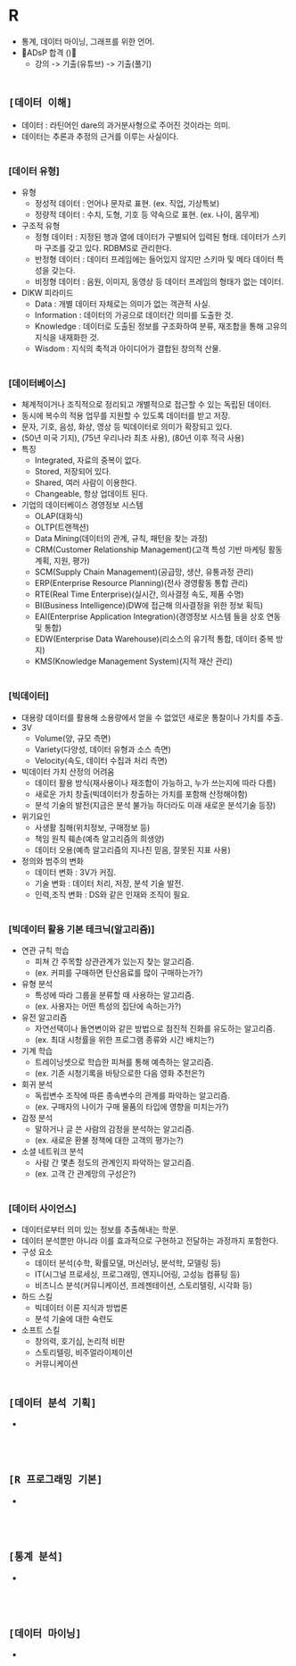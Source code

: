 # R
* 통계, 데이터 마이닝, 그래프를 위한 언어.
* 🎉ADsP 합격 ()🎉
    * 강의 -> 기출(유튜브) -> 기출(풀기)
<br><br>

## `[데이터 이해]`
* 데이터 : 라틴어인 dare의 과거분사형으로 주어진 것이라는 의미.
* 데이터는 추론과 추정의 근거를 이루는 사실이다.
<br><br>

### [데이터 유형]
* 유형
    * 정성적 데이터 : 언어나 문자로 표현. (ex. 직업, 기상특보)
    * 정량적 데이터 : 수치, 도형, 기호 등 약속으로 표현. (ex. 나이, 몸무게)
* 구조적 유형
    * 정형 데이터 : 지정된 행과 열에 데이터가 구별되어 입력된 형태. 데이터가 스키마 구조를 갖고 있다. RDBMS로 관리한다.
    * 반정형 데이터 : 데이터 프레임에는 들어있지 않지만 스키마 및 메타 데이터 특성을 갖는다.
    * 비정형 데이터 : 음원, 이미지, 동영상 등 데이터 프레임의 형태가 없는 데이터.
* DIKW 피라미드
    * Data : 개별 데이터 자체로는 의미가 없는 객관적 사실.
    * Information : 데이터의 가공으로 데이터간 의미를 도출한 것.
    * Knowledge : 데이터로 도출된 정보를 구조화하여 분류, 재조합을 통해 고유의 지식을 내재화한 것.
    * Wisdom : 지식의 축적과 아이디어가 결합된 창의적 산물.
<br><br>

### [데이터베이스]
* 체계적이거나 조직적으로 정리되고 개별적으로 접근할 수 있는 독립된 데이터.
* 동시에 복수의 적용 업무를 지원할 수 있도록 데이터를 받고 저장.
* 문자, 기호, 음성, 화상, 영상 등 빅데이터로 의미가 확장되고 있다.
* (50년 미국 기지), (75년 우리나라 최초 사용), (80년 이후 적극 사용)
* 특징
    * Integrated, 자료의 중복이 없다.
    * Stored, 저장되어 있다.
    * Shared, 여러 사람이 이용한다.
    * Changeable, 항상 업데이트 된다.
* 기업의 데이터베이스 경영정보 시스템
    * OLAP(대화식)
    * OLTP(트랜젝션)
    * Data Mining(데이터의 관계, 규칙, 패턴을 찾는 과정)
    * CRM(Customer Relationship Management)(고객 특성 기반 마케팅 활동 계획, 지원, 평가)
    * SCM(Supply Chain Management)(공급망, 생산, 유통과정 관리)
    * ERP(Enterprise Resource Planning)(전사 경영활동 통합 관리)
    * RTE(Real Time Enterprise)(실시간, 의사결정 속도, 제품 수명)
    * BI(Business Intelligence)(DW에 접근해 의사결정을 위한 정보 획득)
    * EAI(Enterprise Application Integration)(경영정보 시스템 들을 상호 연동 및 통합)
    * EDW(Enterprise Data Warehouse)(리소스의 유기적 통합, 데이터 중복 방지)
    * KMS(Knowledge Management System)(지적 재산 관리)
<br><br>

### [빅데이터]
* 대용량 데이터를 활용해 소용량에서 얻을 수 없었던 새로운 통찰이나 가치를 추출.
* 3V
    * Volume(양, 규모 측면)
    * Variety(다양성, 데이터 유형과 소스 측면)
    * Velocity(속도, 데이터 수집과 처리 측면)
* 빅데이터 가치 산정의 어려움
    * 데이터 활용 방식(재사용이나 재조합이 가능하고, 누가 쓰는지에 따라 다름)
    * 새로운 가치 창출(빅데이터가 창출하는 가치를 포함해 산정해야함)
    * 분석 기술의 발전(지금은 분석 불가능 하더라도 미래 새로운 분석기술 등장)
* 위기요인
    * 사생활 침해(위치정보, 구매정보 등)
    * 책임 원칙 훼손(예측 알고리즘의 희생양)
    * 데이터 오용(예측 알고리즘의 지나친 믿음, 잘못된 지표 사용)
* 정의와 범주의 변화
    * 데이터 변화 : 3V가 커짐.
    * 기술 변화 : 데이터 처리, 저장, 분석 기술 발전.
    * 인력,조직 변화 : DS와 같은 인재와 조직이 필요.
<br><br>

### [빅데이터 활용 기본 테크닉(알고리즘)]
* 연관 규칙 학습
    * 피쳐 간 주목할 상관관계가 있는지 찾는 알고리즘.
    * (ex. 커피를 구매하면 탄산음료를 많이 구매하는가?)
* 유형 분석
    * 특성에 따라 그룹을 분류할 때 사용하는 알고리즘.
    * (ex. 사용자는 어떤 특성의 집단에 속하는가?)
* 유전 알고리즘
    * 자연선택이나 돌연변이와 같은 방법으로 점진적 진화를 유도하는 알고리즘.
    * (ex. 최대 시청률을 위한 프로그램 종류와 시간 배치는?)
* 기계 학습
    * 트레이닝셋으로 학습한 피쳐를 통해 예측하는 알고리즘.
    * (ex. 기존 시청기록을 바탕으로한 다음 영화 추천은?)
* 회귀 분석
    * 독립변수 조작에 따른 종속변수의 관계를 파악하는 알고리즘.
    * (ex. 구매자의 나이가 구매 물품의 타입에 영향을 미치는가?)
* 감정 분석
    * 말하거나 글 쓴 사람의 감정을 분석하는 알고리즘.
    * (ex. 새로운 환불 정책에 대한 고객의 평가는?)
* 소셜 네트워크 분석
    * 사람 간 몇촌 정도의 관계인지 파악하는 알고리즘.
    * (ex. 고객 간 관계망의 구성은?)
<br><br>

### [데이터 사이언스]
* 데이터로부터 의미 있는 정보를 추출해내는 학문.
* 데이터 분석뿐만 아니라 이를 효과적으로 구현하고 전달하는 과정까지 포함한다.
* 구성 요소
    * 데이터 분석(수학, 확률모델, 머신러닝, 분석학, 모델링 등)
    * IT(시그널 프로세싱, 프로그래밍, 엔지니어링, 고성능 컴퓨팅 등)
    * 비즈니스 분석(커뮤니케이션, 프레젠테이션, 스토리텔링, 시각화 등)
* 하드 스킬
    * 빅데이터 이론 지식과 방법론
    * 분석 기술에 대한 숙련도
* 소프트 스킬
    * 창의력, 호기심, 논리적 비판
    * 스토리텔링, 비주얼라이제이션
    * 커뮤니케이션
<br><br>



## `[데이터 분석 기획]`
* 
<br><br>



## `[R 프로그래밍 기본]`
* 
<br><br>



## `[통계 분석]`
* 
<br><br>



## `[데이터 마이닝]`
* 
<br><br>